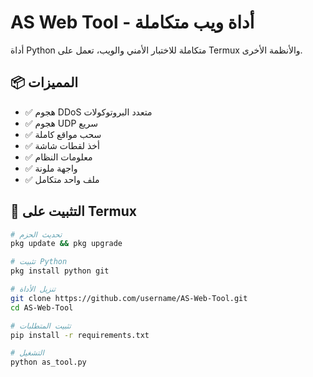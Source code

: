 # AS Web Tool - أداة ويب متكاملة

أداة Python متكاملة للاختبار الأمني والويب، تعمل على Termux والأنظمة الأخرى.

## 📦 المميزات

- ✅ هجوم DDoS متعدد البروتوكولات
- ✅ هجوم UDP سريع
- ✅ سحب مواقع كاملة
- ✅ أخذ لقطات شاشة
- ✅ معلومات النظام
- ✅ واجهة ملونة
- ✅ ملف واحد متكامل

## 🚀 التثبيت على Termux

```bash
# تحديث الحزم
pkg update && pkg upgrade

# تثبيت Python
pkg install python git

# تنزيل الأداة
git clone https://github.com/username/AS-Web-Tool.git
cd AS-Web-Tool

# تثبيت المتطلبات
pip install -r requirements.txt

# التشغيل
python as_tool.py
